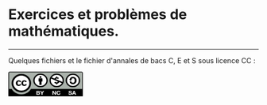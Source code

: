 # Exercices et problèmes de mathématiques.
-----------------

Quelques fichiers et le fichier d'annales de bacs C, E et S sous licence CC :


<img src="images.png" width= 150px height=50px/>

